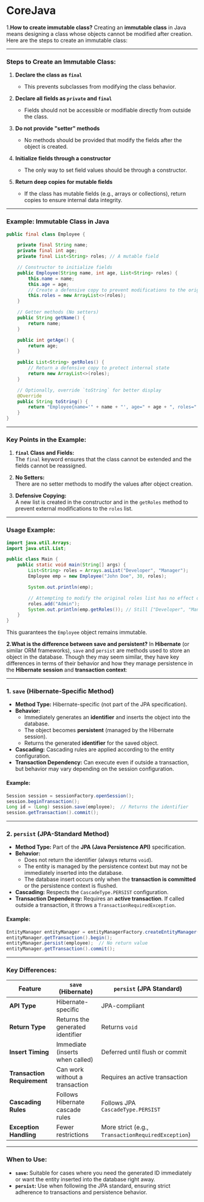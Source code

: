 # CoreJava
1.**How to create immutable class?**
Creating an **immutable class** in Java means designing a class whose objects cannot be modified after creation. Here are the steps to create an immutable class:

---

### **Steps to Create an Immutable Class:**

1. **Declare the class as `final`**  
   - This prevents subclasses from modifying the class behavior.

2. **Declare all fields as `private` and `final`**  
   - Fields should not be accessible or modifiable directly from outside the class.

3. **Do not provide "setter" methods**  
   - No methods should be provided that modify the fields after the object is created.

4. **Initialize fields through a constructor**  
   - The only way to set field values should be through a constructor.

5. **Return deep copies for mutable fields**  
   - If the class has mutable fields (e.g., arrays or collections), return copies to ensure internal data integrity.

---

### **Example: Immutable Class in Java**

```java
public final class Employee {

    private final String name;
    private final int age;
    private final List<String> roles; // A mutable field

    // Constructor to initialize fields
    public Employee(String name, int age, List<String> roles) {
        this.name = name;
        this.age = age;
        // Create a defensive copy to prevent modifications to the original list
        this.roles = new ArrayList<>(roles);
    }

    // Getter methods (No setters)
    public String getName() {
        return name;
    }

    public int getAge() {
        return age;
    }

    public List<String> getRoles() {
        // Return a defensive copy to protect internal state
        return new ArrayList<>(roles);
    }

    // Optionally, override `toString` for better display
    @Override
    public String toString() {
        return "Employee{name='" + name + "', age=" + age + ", roles=" + roles + "}";
    }
}
```

---

### **Key Points in the Example:**

1. **`final` Class and Fields:**  
   The `final` keyword ensures that the class cannot be extended and the fields cannot be reassigned.  

2. **No Setters:**  
   There are no setter methods to modify the values after object creation.  

3. **Defensive Copying:**  
   A new list is created in the constructor and in the `getRoles` method to prevent external modifications to the `roles` list.  

---

### **Usage Example:**
```java
import java.util.Arrays;
import java.util.List;

public class Main {
    public static void main(String[] args) {
        List<String> roles = Arrays.asList("Developer", "Manager");
        Employee emp = new Employee("John Doe", 30, roles);

        System.out.println(emp);

        // Attempting to modify the original roles list has no effect on the object
        roles.add("Admin");
        System.out.println(emp.getRoles()); // Still ["Developer", "Manager"]
    }
}
```

This guarantees the `Employee` object remains immutable.

**2.What is the difference between save and persistent?**
In **Hibernate** (or similar ORM frameworks), `save` and `persist` are methods used to store an object in the database. Though they may seem similar, they have key differences in terms of their behavior and how they manage persistence in the **Hibernate session** and **transaction context**:

---

### **1. `save` (Hibernate-Specific Method)**  
- **Method Type:** Hibernate-specific (not part of the JPA specification).  
- **Behavior:**  
  - Immediately generates an **identifier** and inserts the object into the database.  
  - The object becomes **persistent** (managed by the Hibernate session).  
  - Returns the generated **identifier** for the saved object.  
- **Cascading:** Cascading rules are applied according to the entity configuration.  
- **Transaction Dependency:** Can execute even if outside a transaction, but behavior may vary depending on the session configuration.  

#### **Example:**
```java
Session session = sessionFactory.openSession();
session.beginTransaction();
Long id = (Long) session.save(employee);  // Returns the identifier
session.getTransaction().commit();
```

---

### **2. `persist` (JPA-Standard Method)**  
- **Method Type:** Part of the **JPA (Java Persistence API)** specification.  
- **Behavior:**  
  - Does not return the identifier (always returns `void`).  
  - The entity is managed by the persistence context but may not be immediately inserted into the database.  
  - The database insert occurs only when the **transaction is committed** or the persistence context is flushed.  
- **Cascading:** Respects the `CascadeType.PERSIST` configuration.  
- **Transaction Dependency:** Requires an **active transaction**. If called outside a transaction, it throws a `TransactionRequiredException`.

#### **Example:**
```java
EntityManager entityManager = entityManagerFactory.createEntityManager();
entityManager.getTransaction().begin();
entityManager.persist(employee);  // No return value
entityManager.getTransaction().commit();
```

---

### **Key Differences:**

| Feature                   | `save` (Hibernate)                 | `persist` (JPA Standard)              |
|---------------------------|-------------------------------------|---------------------------------------|
| **API Type**               | Hibernate-specific                  | JPA-compliant                         |
| **Return Type**            | Returns the generated identifier    | Returns `void`                        |
| **Insert Timing**          | Immediate (inserts when called)     | Deferred until flush or commit        |
| **Transaction Requirement**| Can work without a transaction      | Requires an active transaction        |
| **Cascading Rules**        | Follows Hibernate cascade rules     | Follows JPA `CascadeType.PERSIST`     |
| **Exception Handling**     | Fewer restrictions                  | More strict (e.g., `TransactionRequiredException`) |

---

### **When to Use:**  
- **`save`:** Suitable for cases where you need the generated ID immediately or want the entity inserted into the database right away.  
- **`persist`:** Use when following the JPA standard, ensuring strict adherence to transactions and persistence behavior.  


